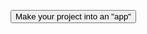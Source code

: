 <button title="Make your project into an app (this requires the shortcuts app)" type="button" onclick="if(document.getElementById('turtorial') .style.display=='none') {document.getElementById('turtorial') .style.display=''}else{document.getElementById('turtorial') .style.display='none'}">Make your project into an "app"</button>
<div id="turtorial" style="display:none">

  
<img src="1D26888C-553A-49E6-98E9-8A218D7D9453.jpeg" alt="img">
<br>
<ul> 
  <li>First, open the shortcuts app and create a new shortcut.</li>
  <br>
<li>Next, open "Web", scroll down to safari.</li>
  <br>
<li>Now, select either show webpage or open URLs.</li>
  <br>
<li>Open Hopscotch and find the project you want in your home screen.</li>
  <br>
<li>Then, press paste to paste the url of your project.</li>
  <br>
<li>Press the three dots next to the title, fill in the names, select an icon and press "add".</li>
  <br>
<li>And Done!</li>
</ul>

<br>

<button onclick="window.location.href='https://dogicing.github.io/hopnet/';">
      HopNet
    </button>

</div>
